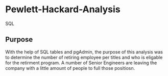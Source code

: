 # Pewlett-Hackard-Analysis
SQL 
## Purpose 
With the help of SQL tables and pgAdmin, the purpose of this analysis was to determine the number of retiring employee per titles and who is eligable for the retirment program. A number of Senior Engineers are leaving the company with a little amount of people to full those positiosn. 
